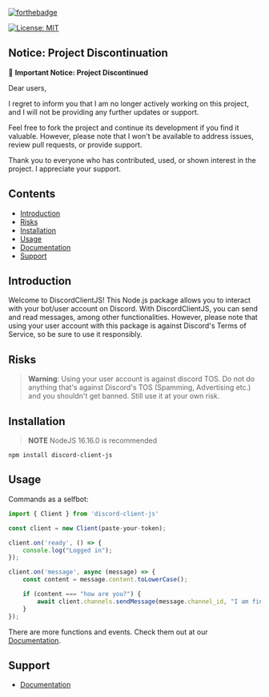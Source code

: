 [![forthebadge](https://forthebadge.com/images/badges/made-with-javascript.svg)](https://www.javascript.com/)

[![License: MIT](https://img.shields.io/badge/license-MIT-blue.svg)](LICENSE)

## Notice: Project Discontinuation

🚨 **Important Notice: Project Discontinued**

Dear users,

I regret to inform you that I am no longer actively working on this project, and I will not be providing any further updates or support.

Feel free to fork the project and continue its development if you find it valuable. However, please note that I won't be available to address issues, review pull requests, or provide support.

Thank you to everyone who has contributed, used, or shown interest in the project. I appreciate your support.

## Contents

- [Introduction](#introduction)
- [Risks](#risks)
- [Installation](#installation)
- [Usage](#usage)
- [Documentation](https://owl1029.github.io/discord-client-js/)
- [Support](#support)

## Introduction
Welcome to DiscordClientJS! This Node.js package allows you to interact with your bot/user account on Discord. With DiscordClientJS, you can send and read messages, among other functionalities. However, please note that using your user account with this package is against Discord's Terms of Service, so be sure to use it responsibly.

## Risks
> **Warning**:
 >Using your user account is against discord TOS. Do not do anything that's against Discord's TOS (Spamming, Advertising etc.) and you shouldn't get banned. Still use it at your own risk.

## Installation
> **NOTE**
> NodeJS 16.16.0 is recommended

```
npm install discord-client-js
```

## Usage

Commands as a selfbot:

```js
import { Client } from 'discord-client-js'

const client = new Client(paste-your-token);

client.on('ready', () => {
    console.log("Logged in");
});

client.on('message', async (message) => {
    const content = message.content.toLowerCase();

    if (content === "how are you?") {
        await client.channels.sendMessage(message.channel_id, "I am fine")
    }
});
```

There are more functions and events. Check them out at our [Documentation](https://owl1029.github.io/discord-client-js/).

## Support
* [Documentation](https://owl1029.github.io/discord-client-js/)
